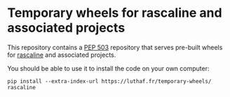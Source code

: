 # Temporary wheels for rascaline and associated projects

This repository contains a [PEP 503](https://peps.python.org/pep-0503/)
repository that serves pre-built wheels for
[rascaline](https://github.com/Luthaf/rascaline/) and associated projects.

You should be able to use it to install the code on your own computer:

```
pip install --extra-index-url https://luthaf.fr/temporary-wheels/ rascaline
```

